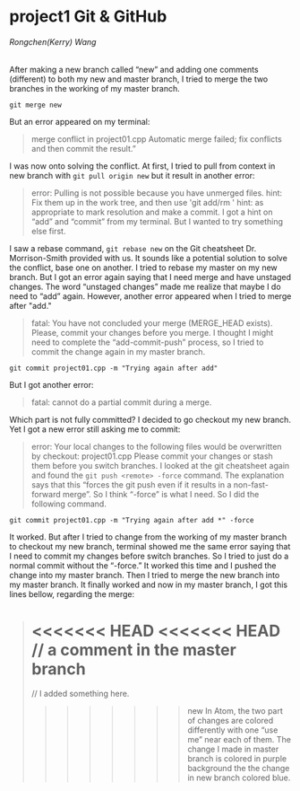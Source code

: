 # project1 Git & GitHub
###### Rongchen(Kerry) Wang
After making a new branch called “new” and adding one comments (different) to both my new and master branch, I tried to merge the two branches in the working of my master branch.
```
git merge new
```
But an error appeared on my terminal:
> merge conflict in project01.cpp
> Automatic merge failed; fix conflicts and then commit the result.”

I was now onto solving the conflict. At first, I tried to pull from context in new branch with ```git pull origin new``` but it result in another error:
> error: Pulling is not possible because you have unmerged files.
> hint: Fix them up in the work tree, and then use 'git add/rm <file>'
> hint: as appropriate to mark resolution and make a commit.
I got a hint on “add” and “commit” from my terminal. But I wanted to try something else first.

I saw a rebase command, ```git rebase new``` on the Git cheatsheet Dr. Morrison-Smith provided with us. It sounds like a potential solution to solve the conflict, base one on another. I tried to rebase my master on my new branch. But I got an error again saying that I need merge and have unstaged changes. The word “unstaged changes” made me realize that maybe I do need to “add” again. However, another error appeared when I tried to merge after "add."
> fatal: You have not concluded your merge (MERGE_HEAD exists).
> Please, commit your changes before you merge.
I thought I might need to complete the “add-commit-push” process, so I tried to commit the change again in my master branch.
```
git commit project01.cpp -m "Trying again after add"
```
But I got another error:
> fatal: cannot do a partial commit during a merge.

Which part is not fully committed? I decided to go checkout my new branch. Yet I got a new error still asking me to commit:
> error: Your local changes to the following files would be overwritten by checkout:
> 	project01.cpp
> Please commit your changes or stash them before you switch branches.
I looked at the git cheatsheet again and found the ```git push <remote> -force``` command. 
The explanation says that this “forces the git push even if it results in a non-fast-forward merge”. 
So I think “-force” is what I need. So I did the following command.
 ```
 git commit project01.cpp -m "Trying again after add *" -force
 ```
It worked. But after I tried to change from the working of my master branch to checkout my new branch, terminal showed me the same error saying that I need to commit my changes before switch branches. So I tried to just do a normal commit without the “-force.” It worked this time and I pushed the change into my master branch. Then I tried to merge the new branch into my master branch. It finally worked and now in my master branch, I got this lines bellow, regarding the merge:

> <<<<<<< HEAD
> <<<<<<< HEAD
>    // a comment in the master branch 
> =======
>   // I added something here.
> >>>>>>> new
In Atom, the two part of changes are colored differently with one “use me” near each of them. The change I made in master branch is colored in purple background the the change in new branch colored blue.
